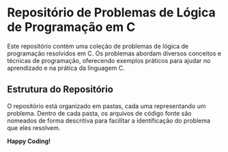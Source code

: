 # Repositório de Problemas de Lógica de Programação em C

Este repositório contém uma coleção de problemas de lógica de programação resolvidos em C. Os problemas abordam diversos conceitos e técnicas de programação, oferecendo exemplos práticos para ajudar no aprendizado e na prática da linguagem C.

## Estrutura do Repositório

O repositório está organizado em pastas, cada uma representando um problema. Dentro de cada pasta, os arquivos de código fonte são nomeados de forma descritiva para facilitar a identificação do problema que eles resolvem.

**Happy Coding!**
